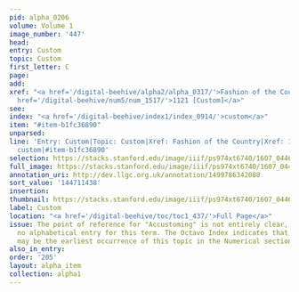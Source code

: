 ```yaml
---
pid: alpha_0206
volume: Volume 1
image_number: '447'
head:
entry: Custom
topic: Custom
first_letter: C
page:
add:
xref: "<a href='/digital-beehive/alpha2/alpha_0317/'>Fashion of the Country</a>|<a
  href='/digital-beehive/num5/num_1517/'>1121 [Custom]</a>"
see:
index: "<a href='/digital-beehive/index1/index_0914/'>custom</a>"
item: "#item-b1fc36890"
unparsed:
line: 'Entry: Custom|Topic: Custom|Xref: Fashion of the Country|Xref: 1121 [Custom]|Index:
  custom|#item-b1fc36890'
selection: https://stacks.stanford.edu/image/iiif/ps974xt6740/1607_0446/318,1438,3149,548/full/0/default.jpg
full_image: https://stacks.stanford.edu/image/iiif/ps974xt6740/1607_0446/full/full/0/default.jpg
annotation_uri: http://dev.llgc.org.uk/annotation/1499786342088
sort_value: '144711438'
insertion:
thumbnail: https://stacks.stanford.edu/image/iiif/ps974xt6740/1607_0446/318,1438,600,180/250,/0/default.jpg
label: Custom
location: "<a href='/digital-beehive/toc/toc1_437/'>Full Page</a>"
issue: The point of reference for "Accustoming" is not entirely clear, as there is
  no alphabetical entry for this term. The Octavo Index indicates that 127 [Accustoming]
  may be the earliest occurrence of this topic in the Numerical section of the Alvearium.
also_in_entry:
order: '205'
layout: alpha_item
collection: alpha1
---
```

